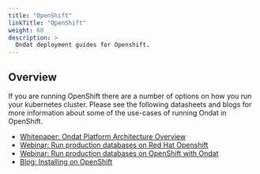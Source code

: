 ```yaml
---
title: "OpenShift"
linkTitle: "OpenShift"
weight: 60
description: >
  Ondat deployment guides for Openshift.
---
```


## Overview

If you are running OpenShift there are a number of options on how you run your kubernetes cluster. Please see the following datasheets and blogs for more information about some of the use-cases of running Ondat in OpenShift.

* [Whitepaper: Ondat Platform Architecture Overview](https://3402546.fs1.hubspotusercontent-na1.net/hubfs/3402546/Ondat%20-%20Platform%20Architecture.pdf)
* [Webinar: Run production databases on Red Hat Openshift](https://www.ondat.io/webinars/run-production-databases-on-red-hat-openshift-with-ondat)
* [Webinar: Run production databases on OpenShift with Ondat](https://www.ondat.io/webinars/run-production-databases-on-red-hat-openshift-with-ondat)
* [Blog: Installing on OpenShift](https://www.ondat.io/blog/demo-installing-storageos-on-openshift-4)
